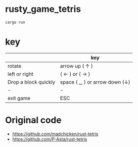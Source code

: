 # rusty_game_tetris

```
cargo run
```

# key

||key|
|-|-|
|rotate |arrow up ( ↑ )|
|left or right | ( ← )  or ( → ) |
|Drop a block quickly | space ( ␣ ) or arrow down (↓) |
|-|-|
|exit game| ESC |


# Original code
- https://github.com/madchicken/rust-tetris
- https://github.com/P-Asta/rust-tetris
